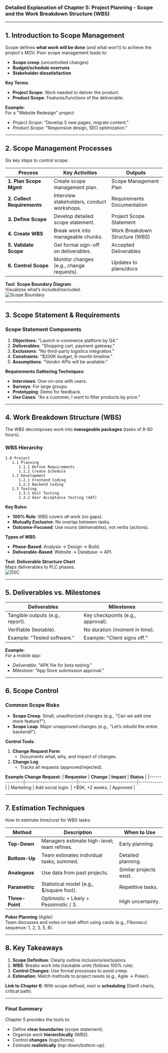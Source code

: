 ### **Detailed Explanation of Chapter 5: Project Planning - Scope and the Work Breakdown Structure (WBS)**

---

## **1. Introduction to Scope Management**
Scope defines **what work will be done** (and what won't) to achieve the project's MOV. Poor scope management leads to:
- **Scope creep** (uncontrolled changes)
- **Budget/schedule overruns**
- **Stakeholder dissatisfaction**

**Key Terms**:
- **Project Scope**: Work needed to deliver the product.
- **Product Scope**: Features/functions of the deliverable.

**Example**:  
For a "Website Redesign" project:
- *Project Scope*: "Develop 5 new pages, migrate content."
- *Product Scope*: "Responsive design, SEO optimization."

---

## **2. Scope Management Processes**
Six key steps to control scope:

| **Process**            | **Key Activities**                              | **Outputs**                     |
|-------------------------|-----------------------------------------------|---------------------------------|
| **1. Plan Scope Mgmt**   | Create scope management plan.                 | Scope Management Plan           |
| **2. Collect Requirements** | Interview stakeholders, conduct workshops. | Requirements Documentation      |
| **3. Define Scope**      | Develop detailed scope statement.            | Project Scope Statement         |
| **4. Create WBS**        | Break work into manageable chunks.           | Work Breakdown Structure (WBS)  |
| **5. Validate Scope**    | Get formal sign-off on deliverables.         | Accepted Deliverables           |
| **6. Control Scope**     | Monitor changes (e.g., change requests).      | Updates to plans/docs           |

**Tool**: **Scope Boundary Diagram**  
Visualizes what’s included/excluded.  
![Scope Boundary](https://via.placeholder.com/400x200?text=InScope:+Design,+Development|OutOfScope:+Hardware+Upgrades)

---

## **3. Scope Statement & Requirements**
### **Scope Statement Components**
1. **Objectives**: "Launch e-commerce platform by Q4."
2. **Deliverables**: "Shopping cart, payment gateway."
3. **Exclusions**: "No third-party logistics integration."
4. **Constraints**: "$200K budget, 6-month timeline."
5. **Assumptions**: "Vendor APIs will be available."

**Requirements Gathering Techniques**:
- **Interviews**: One-on-one with users.
- **Surveys**: For large groups.
- **Prototyping**: Demo for feedback.
- **Use Cases**: "As a customer, I want to filter products by price."

---

## **4. Work Breakdown Structure (WBS)**
The WBS decomposes work into **manageable packages** (tasks of 8-80 hours).

### **WBS Hierarchy**
```
1.0 Project
   1.1 Planning
      1.1.1 Define Requirements
      1.1.2 Create Schedule
   1.2 Development
      1.2.1 Frontend Coding
      1.2.2 Backend Coding
   1.3 Testing
      1.3.1 Unit Testing
      1.3.2 User Acceptance Testing (UAT)
```

**Key Rules**:
- **100% Rule**: WBS covers *all* work (no gaps).
- **Mutually Exclusive**: No overlap between tasks.
- **Outcome-Focused**: Use nouns (deliverables), not verbs (actions).

**Types of WBS**:
- **Phase-Based**: Analysis → Design → Build.
- **Deliverable-Based**: Website → Database → API.

**Tool**: **Deliverable Structure Chart**  
Maps deliverables to PLC phases.  
![DSC](https://via.placeholder.com/500x300?text=Planning->Analysis->Design->Testing)

---

## **5. Deliverables vs. Milestones**
| **Deliverables**               | **Milestones**                     |
|---------------------------------|-----------------------------------|
| Tangible outputs (e.g., report). | Key checkpoints (e.g., approval). |
| Verifiable (testable).          | No duration (moment in time).     |
| Example: "Tested software."     | Example: "Client signs off."      |

**Example**:  
For a mobile app:  
- *Deliverable*: "APK file for beta testing."  
- *Milestone*: "App Store submission approval."

---

## **6. Scope Control**
### **Common Scope Risks**
- **Scope Creep**: Small, unauthorized changes (e.g., "Can we add one more feature?").  
- **Scope Leap**: Major unapproved changes (e.g., "Let’s rebuild the entire backend!").  

**Control Tools**:
1. **Change Request Form**  
   - Documents what, why, and impact of changes.  
2. **Change Log**  
   - Tracks all requests (approved/rejected).  

**Example Change Request**:
| **Requestor** | **Change**               | **Impact**                  | **Status** |
|---------------|--------------------------|-----------------------------|------------|
| Marketing     | Add social login.        | +$5K, +2 weeks.             | Approved   |

---

## **7. Estimation Techniques**
How to estimate time/cost for WBS tasks:

| **Method**          | **Description**                              | **When to Use**              |
|----------------------|--------------------------------------------|-----------------------------|
| **Top-Down**         | Managers estimate high-level; team refines. | Early planning.             |
| **Bottom-Up**        | Team estimates individual tasks; summed.    | Detailed planning.          |
| **Analogous**        | Use data from past projects.                | Similar projects exist.     |
| **Parametric**       | Statistical model (e.g., $/square foot).   | Repetitive tasks.           |
| **Three-Point**      | Optimistic + Likely + Pessimistic / 3.     | High uncertainty.           |

**Poker Planning** (Agile):  
Team discusses and votes on task effort using cards (e.g., Fibonacci sequence: 1, 2, 3, 5, 8).

---

## **8. Key Takeaways**
1. **Scope Definition**: Clearly outline inclusions/exclusions.  
2. **WBS**: Breaks work into trackable units (follows 100% rule).  
3. **Control Changes**: Use formal processes to avoid creep.  
4. **Estimation**: Match methods to project needs (e.g., Agile → Poker).  

**Link to Chapter 6**: With scope defined, next is **scheduling** (Gantt charts, critical path).

---

### **Final Summary**  
Chapter 5 provides the tools to:  
- Define **clear boundaries** (scope statement).  
- Organize work **hierarchically** (WBS).  
- Control **changes** (logs/forms).  
- Estimate **realistically** (top-down/bottom-up).  
